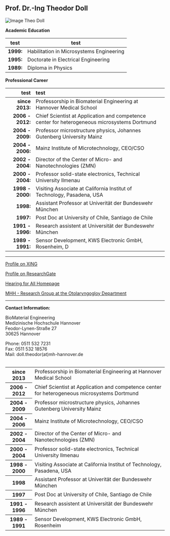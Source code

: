 ## Prof. Dr.-Ing Theodor Doll
![Image Theo Doll](.jpg)


**Academic Education**

test|    test  
---|---  
**1999:** | Habilitation in Microsystems Engineering   
**1995:** | Doctorate in Electrical Engineering   
**1989:** | Diploma in Physics     

**Professional Career**

|test|test|   
--------------------:|:-------------------------------------------------------------------------------------------  
**since 2013:** 	| Professorship in Biomaterial Engineering at Hannover Medical School   
**2006 - 2012:** 	| Chief Scientist at Application and competence center for heterogeneous microsystems Dortmund      
**2004 - 2009:** 	| Professor microstructure physics, Johannes Gutenberg University Mainz    
**2004 - 2006:**  	| Mainz Institute of Microtechnology, CEO/CSO
**2002 - 2004:** 	| Director of the Center of Micro- and Nanotechnologies (ZMN)    
**2000 - 2004:** 	| Professor solid-state electronics, Technical University Ilmenau 
**1998 - 2000:** 	| Visiting Associate at California Institut of Technology, Pasadena, USA   
**1998:** 			| Assistant Professor at Univerität der Bundeswehr München   
**1997:** 			| Post Doc at University of Chile, Santiago de Chile   
**1991 - 1996:** 	| Research assistent at Universität der Bundeswehr München   
**1989 - 1991:** 	| Sensor Development, KWS Electronic GmbH, Rosenheim, D   
***


[Profile on XING](https://www.xing.com/profile/Theodor_Doll)

[Profile on ResearchGate](http://www.researchgate.net/profile/Theodor_Doll)

[Hearing for All Homepage](http://hearing4all.eu/EN/)

[MHH - Research Group at the Otolaryngogloy Department](http://www.mh-hannover.de/18078.98.html?&L=1&no_cache=1)
***

**Contact Information:**

BioMaterial Engineering    
Medizinische Hochschule Hannover    
Feodor-Lynen-Straße 27    
30625 Hannover

Phone: 0511 532 7231   
Fax: 0511 532 18576   
Mail: doll.theodor(at)mh-hannover.de   



 <table style="width:100%" >
<table border-color=transparent> 
<background-color= "#FFFFFF"> 
<padding: 10px 20px>
  <tr>
    <th>since 2013</th>
    <td> Professorship in Biomaterial Engineering at Hannover Medical School</td>
   
  </tr>
  <tr>
    <th>2006 - 2012</th>
    <td>Chief Scientist at Application and competence center for heterogeneous microsystems Dortmund </td>
   
  </tr>
<tr>
    <th>2004 - 2009</th>
    <td>Professor microstructure physics, Johannes Gutenberg University Mainz</td>
   
  </tr>
<tr>
    <th>2004 - 2006</th>
    <td>Mainz Institute of Microtechnology, CEO/CSO</td>
   
  </tr>
<tr>
    <th>2002 - 2004</th>
    <td>Director of the Center of Micro- and Nanotechnologies (ZMN)</td>
   
  </tr>
<tr>
    <th>2000 - 2004</th>
    <td>Professor solid-state electronics, Technical University Ilmenau</td>
   
  </tr>
<tr>
    <th>1998 - 2000</th>
    <td>Visiting Associate at California Institut of Technology, Pasadena, USA  </td>
   
  </tr>
<tr>
    <th>1998</th>
    <td>Assistant Professor at Univerität der Bundeswehr München</td>
   
  </tr>
<tr>
    <th>1997</th>
    <td>Post Doc at University of Chile, Santiago de Chile </td>
   
  </tr>
<tr>
    <th>1991 - 1996</th>
    <td>Research assistent at Universität der Bundeswehr München</td>
   
  </tr>
<tr>
    <th>1989 - 1991</th>
    <td> Sensor Development, KWS Electronic GmbH, Rosenheim</td>
   
  </tr>
</table> 